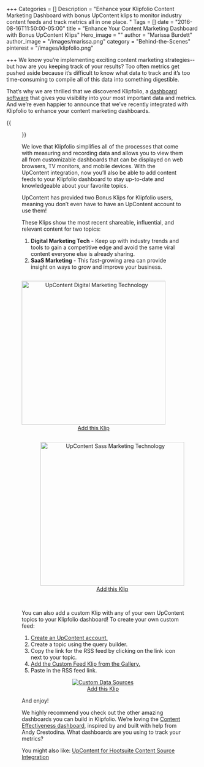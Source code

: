 +++
Categories = []
Description = "Enhance your Klipfolio Content Marketing Dashboard with bonus UpContent klips to monitor industry content feeds and track metrics all in one place. "
Tags = []
date = "2016-08-16T11:50:00-05:00"
title = "Enhance Your Content Marketing Dashboard with Bonus UpContent Klips"
Hero_image = ""
author = "Marissa Burdett"
author_image = "/images/marissa.png"
category = "Behind-the-Scenes"
pinterest = "/images/klipfolio.png"

+++
We know you’re implementing exciting content marketing strategies--but how are you keeping track of your results? Too often metrics get pushed aside because it’s difficult to know what data to track and it’s too time-consuming to compile all of this data into something digestible.

That’s why we are thrilled that we discovered Klipfolio, a [dashboard software](http://www.klipfolio.com/) that gives you visibility into your most important data and metrics. And we’re even happier to announce that we’ve recently integrated with Klipfolio to enhance your content marketing dashboards.

{{<figure src="/images/content-dashboard-laptop.jpg" title="" alt="Klipfolio Content Dashboard" caption-top="false">}}

We love that Klipfolio simplifies all of the processes that come with measuring and recording data and allows you to view them all from customizable dashboards that can be displayed on web browsers, TV monitors, and mobile devices. With the UpContent integration, now you’ll also be able to add content feeds to your Klipfolio dashboard to stay up-to-date and knowledgeable about your favorite topics.

UpContent has provided two Bonus Klips for Klipfolio users, meaning you don’t even have to have an UpContent account to use them!

These Klips show the most recent shareable, influential, and relevant content for two topics:

1. **Digital Marketing Tech** - Keep up with industry trends and tools to gain a competitive edge and avoid the same viral content everyone else is already sharing.
2. **SaaS Marketing** - This fast-growing area can provide insight on ways to grow and improve your business.



<p  style="float:left; text-align: center;"><a href="https://app.klipfolio.com/dashboard?template=37f4b58b6fb24b9da9a022216809358b"><img src="/images/upcontent-digital-marketing-tech.png" title="" alt="UpContent Digital Marketing Technology" width="375"><br>Add this Klip</a></p>

<p  style="float:right; text-align: center;"><a href="https://app.klipfolio.com/dashboard?template=0eb5695ca1025d1fb5bdadef20ca2f27"><img src="/images/upcontent-saas-marketing.png" title="" alt="UpContent Sass Marketing Technology" width="375"><br>Add this Klip</a></p>

<p style="clear: both;">&nbsp;</p>

You can also add a custom Klip with any of your own UpContent topics to your Klipfolio dashboard! To create your own custom feed:

1. [Create an UpContent account.](http://upcontent.com/signup)
2. Create a topic using the query builder.
3. Copy the link for the RSS feed by clicking on the link icon next to your topic.
4. [Add the Custom Feed Klip from the Gallery.](https://app.klipfolio.com/dashboard?template=740cfe6ddb707c824ec0bb4cbea4ab69)
5. Paste in the RSS feed link.

<p style="text-align:Center;"><a href="https://app.klipfolio.com/dashboard?template=740cfe6ddb707c824ec0bb4cbea4ab69"><img src="/images/source-settings.png" title="" alt="Custom Data Sources"><br>Add this Klip</a></p>

And enjoy!

We highly recommend you check out the other amazing dashboards you can build in Klipfolio. We’re loving the [Content Effectiveness dashboard](https://app.klipfolio.com/published/3fdff8ff435fba761c4d8721642630c8/content-marketing-dashboard), inspired by and built with help from Andy Crestodina. What dashboards are you using to track your metrics?

You might also like: [UpContent for Hootsuite Content Source Integration](https://upcontent.com/post/hootsuite-integration/)
